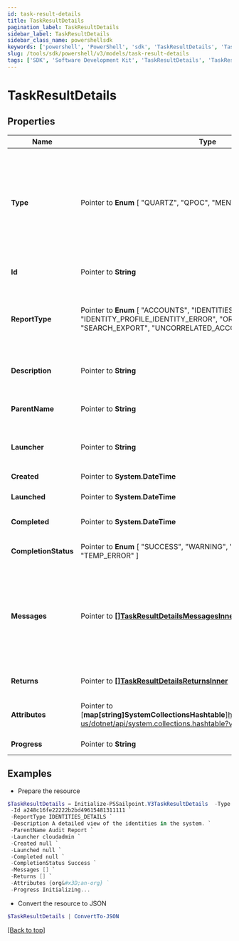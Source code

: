 ```yaml
---
id: task-result-details
title: TaskResultDetails
pagination_label: TaskResultDetails
sidebar_label: TaskResultDetails
sidebar_class_name: powershellsdk
keywords: ['powershell', 'PowerShell', 'sdk', 'TaskResultDetails', 'TaskResultDetails'] 
slug: /tools/sdk/powershell/v3/models/task-result-details
tags: ['SDK', 'Software Development Kit', 'TaskResultDetails', 'TaskResultDetails']
---
```



# TaskResultDetails

## Properties

Name | Type | Description | Notes
------------ | ------------- | ------------- | -------------
**Type** |  Pointer to  **Enum** [  "QUARTZ",    "QPOC",    "MENTOS",    "QUEUED_TASK" ] | Type of the job or task underlying in the report processing. It could be a quartz task, QPOC or MENTOS jobs or a refresh/sync task. | [optional] 
**Id** |  Pointer to **String** | Unique task definition identifier. | [optional] 
**ReportType** |  Pointer to  **Enum** [  "ACCOUNTS",    "IDENTITIES_DETAILS",    "IDENTITIES",    "IDENTITY_PROFILE_IDENTITY_ERROR",    "ORPHAN_IDENTITIES",    "SEARCH_EXPORT",    "UNCORRELATED_ACCOUNTS" ] | Use this property to define what report should be processed in the RDE service. | [optional] 
**Description** |  Pointer to **String** | Description of the report purpose and/or contents. | [optional] 
**ParentName** |  Pointer to **String** | Name of the parent task/report if exists. | [optional] 
**Launcher** |  Pointer to **String** | Name of the report processing initiator. | [optional] 
**Created** |  Pointer to **System.DateTime** | Report creation date | [optional] 
**Launched** |  Pointer to **System.DateTime** | Report start date | [optional] 
**Completed** |  Pointer to **System.DateTime** | Report completion date | [optional] 
**CompletionStatus** |  Pointer to  **Enum** [  "SUCCESS",    "WARNING",    "ERROR",    "TERMINATED",    "TEMP_ERROR" ] | Report completion status. | [optional] 
**Messages** |  Pointer to [**[]TaskResultDetailsMessagesInner**](task-result-details-messages-inner) | List of the messages dedicated to the report.  From task definition perspective here usually should be warnings or errors. | [optional] 
**Returns** |  Pointer to [**[]TaskResultDetailsReturnsInner**](task-result-details-returns-inner) | Task definition results, if necessary. | [optional] 
**Attributes** |  Pointer to [**map[string]SystemCollectionsHashtable**]https://learn.microsoft.com/en-us/dotnet/api/system.collections.hashtable?view=net-9.0 | Extra attributes map(dictionary) needed for the report. | [optional] 
**Progress** |  Pointer to **String** | Current report state. | [optional] 

## Examples

- Prepare the resource
```powershell
$TaskResultDetails = Initialize-PSSailpoint.V3TaskResultDetails  -Type MENTOS `
 -Id a248c16fe22222b2bd49615481311111 `
 -ReportType IDENTITIES_DETAILS `
 -Description A detailed view of the identities in the system. `
 -ParentName Audit Report `
 -Launcher cloudadmin `
 -Created null `
 -Launched null `
 -Completed null `
 -CompletionStatus Success `
 -Messages [] `
 -Returns [] `
 -Attributes {org&#x3D;an-org} `
 -Progress Initializing...
```

- Convert the resource to JSON
```powershell
$TaskResultDetails | ConvertTo-JSON
```


[[Back to top]](#) 

